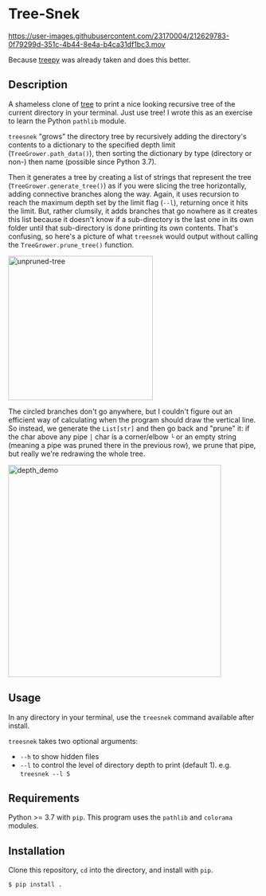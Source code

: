 # Tree-Snek

https://user-images.githubusercontent.com/23170004/212629783-0f79299d-351c-4b44-8e4a-b4ca31df1bc3.mov

Because [treepy](https://pypi.org/project/treepy/) was already taken and does this better.

## Description

A shameless clone of [tree](https://www.computerhope.com/unix/tree.htm) to print a nice looking recursive tree of the current directory in your terminal. Just use tree! I wrote this as an exercise to learn the Python `pathlib` module.

`treesnek` "grows" the directory tree by recursively adding the directory's contents to a dictionary to the specified depth limit (`TreeGrower.path_data()`), then sorting the dictionary by type (directory or non-) then name (possible since Python 3.7).

Then it generates a tree by creating a list of strings that represent the tree (`TreeGrower.generate_tree()`) as if you were slicing the tree horizontally, adding connective branches along the way. Again, it uses recursion to reach the maximum depth set by the limit flag (`--l`), returning once it hits the limit. But, rather clumsily, it adds branches that go nowhere as it creates this list because it doesn't know if a sub-directory is the last one in its own folder until that sub-directory is done printing its own contents. That's confusing, so here's a picture of what `treesnek` would output without calling the `TreeGrower.prune_tree()` function.

<img width="290" alt="unpruned-tree" src="https://user-images.githubusercontent.com/23170004/212633338-aff0b461-35c3-41bd-9945-80b5006c7831.png">

The circled branches don't go anywhere, but I couldn't figure out an efficient way of calculating when the program should draw the vertical line. So instead, we generate the `List[str]` and then go back and "prune" it: if the char above any pipe `│` char is a corner/elbow `└` or an empty string (meaning a pipe was pruned there in the previous row), we prune that pipe, but really we're redrawing the whole tree.

<img width="427" alt="depth_demo" src="https://user-images.githubusercontent.com/23170004/212630129-028e88dd-c5c3-4224-84ae-8bdd15c0c4a9.png">

## Usage

In any directory in your terminal, use the `treesnek` command available after install.

`treesnek` takes two optional arguments:

- `--h` to show hidden files
- `--l` to control the level of directory depth to print (default 1). e.g. `treesnek --l 5`


## Requirements

Python >= 3.7 with `pip`. This program uses the `pathlib` and `colorama` modules.

## Installation

Clone this repository, `cd` into the directory, and install with `pip`.

`$ pip install .`
